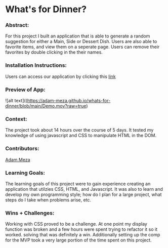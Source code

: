 # What's for Dinner? 

### Abstract:
For this project I built an application that is able to generate a
random suggestion for either a Main, Side or Dessert Dish. Users are also able to favorite items, and view them on a seperate page. Users can remove their favorites by double clicking in the their names. 

### Installation Instructions:
Users can access our application by clicking this [link](https://adam-meza.github.io/whats-for-dinner/)


### Preview of App:
![alt text]((https://adam-meza.github.io/whats-for-dinner/blob/main/Demo.mov?raw=true)

### Context:
The project took about 14 hours over the course of 5 days. It tested my knowledge of using javascript and CSS to manipulate HTML in the DOM. 

### Contributors:

[Adam Meza](https://github.com/adam-meza) 

### Learning Goals:
The learning goals of this project were to gain experience creating an application that utilzies CSS, HTML, and Javascript. It was also to learn and develop my own programming style; how do I plan for a large project, what steps do I take when problems arise, etc. 

### Wins + Challenges:
Working with CSS proved to be a challenge. At one point my display function was broken and a few hours were spent trying to refactor it so it worked. solving that was definitely a win. Additionally setting up the comp for the MVP took a very large portion of the time spent on this project. 

